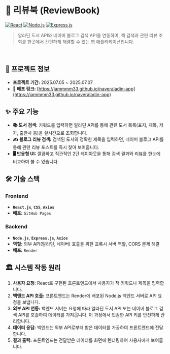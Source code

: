 # 📘 리뷰북 (ReviewBook)

[![React](https://img.shields.io/badge/React-61DAFB?style=for-the-badge&logo=react&logoColor=black)](https://reactjs.org/) [![Node.js](https://img.shields.io/badge/Node.js-339933?style=for-the-badge&logo=nodedotjs&logoColor=white)](https://nodejs.org/) [![Express.js](https://img.shields.io/badge/Express.js-000000?style=for-the-badge&logo=express&logoColor=white)](https://expressjs.com/)

> 알라딘 도서 API와 네이버 블로그 검색 API를 연동하여, 책 검색과 관련 리뷰 조회를 한곳에서 간편하게 해결할 수 있는 웹 애플리케이션입니다.

<br>

## **📜 프로젝트 정보**

-   **프로젝트 기간:** 2025.07.05 ~ 2025.07.07
-   **🔗 배포 링크:** [https://jammmm33.github.io/naveraladin-app](https://jammmm33.github.io/naveraladin-app)

## **✨ 주요 기능**

-   **📚 도서 검색:** 키워드를 입력하면 알라딘 API를 통해 관련 도서 목록(표지, 제목, 저자, 출판사 등)을 실시간으로 조회합니다.
-   **✍️ 블로그 리뷰 검색:** 검색된 도서의 정확한 제목을 입력하면, 네이버 블로그 API를 통해 관련 리뷰 포스트를 즉시 찾아 보여줍니다.
-   **🖥️ 반응형 UI:** 깔끔하고 직관적인 2단 레이아웃을 통해 검색 결과와 리뷰를 한눈에 비교하며 볼 수 있습니다.

## **🛠️ 기술 스택**

### **Frontend**
-   **`React.js`**, **`CSS`**, **`Axios`**
-   **배포:** `GitHub Pages`

### **Backend**
-   **`Node.js`**, **`Express.js`**, **`Axios`**
-   **역할:** 외부 API(알라딘, 네이버) 호출을 위한 프록시 서버 역할, CORS 문제 해결
-   **배포:** `Render`

## **🏛️ 시스템 작동 원리**

1.  **사용자 요청:** React로 구현된 프론트엔드에서 사용자가 책 키워드나 제목을 입력합니다.
2.  **백엔드 API 호출:** 프론트엔드는 Render에 배포된 Node.js 백엔드 서버로 API 요청을 보냅니다.
3.  **외부 API 연동:** 백엔드 서버는 요청에 따라 알라딘 도서 API 또는 네이버 블로그 검색 API를 호출하여 데이터를 가져옵니다. 이 과정에서 민감한 API 키를 안전하게 관리합니다.
4.  **데이터 응답:** 백엔드는 외부 API로부터 받은 데이터를 가공하여 프론트엔드에 전달합니다.
5.  **결과 출력:** 프론트엔드는 전달받은 데이터를 화면에 렌더링하여 사용자에게 보여줍니다.
